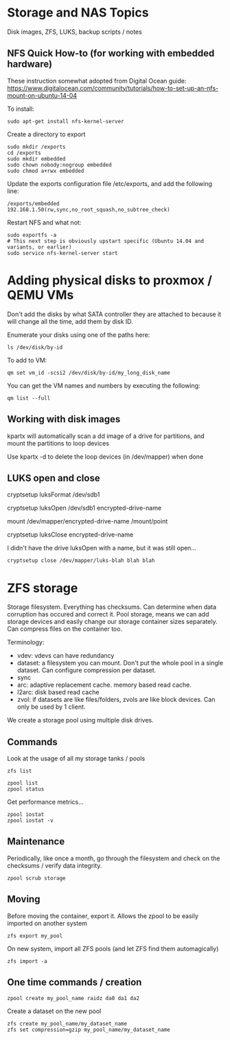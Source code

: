 # Storage and NAS Topics

Disk images, ZFS, LUKS, backup scripts / notes

## NFS Quick How-to (for working with embedded hardware)

These instruction somewhat adopted from Digital Ocean guide:  https://www.digitalocean.com/community/tutorials/how-to-set-up-an-nfs-mount-on-ubuntu-14-04

To install:
```
sudo apt-get install nfs-kernel-server
```

Create a directory to export
```
sudo mkdir /exports
cd /exports
sudo mkdir embedded
sudo chown nobody:nogroup embedded
sudo chmod a+rwx embedded
```

Update the exports configuration file /etc/exports, and add the following line:
```
/exports/embedded 192.168.1.50(rw,sync,no_root_squash,no_subtree_check)
```
Restart NFS and what not:
```
sudo exportfs -a
# This next step is obviously upstart specific (Ubuntu 14.04 and variants, or earlier)
sudo service nfs-kernel-server start
```

# Adding physical disks to proxmox / QEMU VMs

Don't add the disks by what SATA controller they are attached to because it 
will change all the time, add them by disk ID.

Enumerate your disks using one of the paths here:
```
ls /dev/disk/by-id
```

To add to VM:

```
qm set vm_id -scsi2 /dev/disk/by-id/my_long_disk_name
```
 
You can get the VM names and numbers by executing the following:

```
qm list --full
```

## Working with disk images

kpartx will automatically scan a dd image of a drive for partitions, and mount the partitions to loop devices

Use kpartx -d to delete the loop devices (in /dev/mapper) when done

## LUKS open and close

cryptsetup luksFormat /dev/sdb1

cryptsetup luksOpen /dev/sdb1 encrypted-drive-name

mount /dev/mapper/encrypted-drive-name /mount/point

cryptsetup luksClose encrypted-drive-name

I didn't have the drive luksOpen with a name, but it was still open...

```
cryptsetup close /dev/mapper/luks-blah blah blah
```

# ZFS storage

Storage filesystem.  Everything has checksums.  Can determine when data
corruption has occured and correct it.  Pool storage, means we can add
storage devices and easily change our storage container sizes separately.
Can compress files on the container too.

Terminology:

* vdev: vdevs can have redundancy
* dataset: a filesystem you can mount.  Don't put the whole pool in a single
  dataset.  Can configure compression per dataset.
* sync
* arc: adaptive replacement cache. memory based read cache.
* l2arc: disk based read cache
* zvol: if datasets are like files/folders, zvols are like block devices. Can
  only be used by 1 client.

We create a storage pool using multiple disk drives.


## Commands

Look at the usage of all my storage tanks / pools

```
zfs list
```

```
zpool list
zpool status
```

Get performance metrics...

```
zpool iostat
zpool iostat -v
```
## Maintenance

Periodically, like once a month, go through the filesystem and check on the
checksums / verify data integrity.

```
zpool scrub storage
```

## Moving

Before moving the container, export it.  Allows the zpool to be easily imported
on another system

```
zfs export my_pool
```

On new system, import all ZFS pools (and let ZFS find them automagically)

```
zfs import -a
```



## One time commands / creation

```
zpool create my_pool_name raidz da0 da1 da2
```

Create a dataset on the new pool

```
zfs create my_pool_name/my_dataset_name
zfs set compression=gzip my_pool_name/my_dataset_name
```


